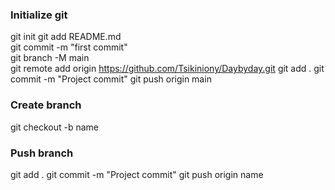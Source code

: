 ### Initialize git
git init
git add README.md   
git commit -m "first commit"    
git branch -M main      
git remote add origin https://github.com/Tsikiniony/Daybyday.git
git add . 
git commit -m "Project commit" 
git push origin main

### Create branch
git checkout -b name

### Push branch
git add . 
git commit -m "Project commit" 
git push origin name